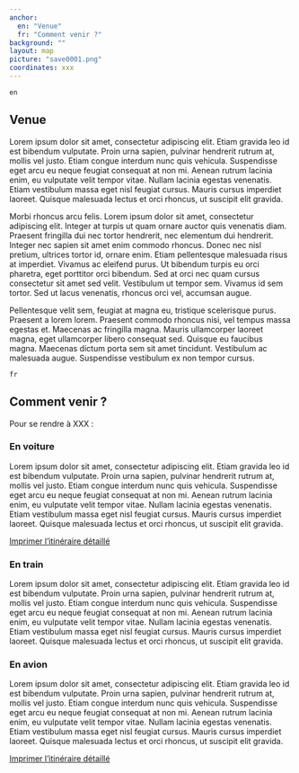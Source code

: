 ```yaml
---
anchor:
  en: "Venue"
  fr: "Comment venir ?"
background: ""
layout: map
picture: "save0001.png"
coordinates: xxx
---
```

`en`

## Venue

 Lorem ipsum dolor sit amet, consectetur adipiscing elit. Etiam gravida leo id est bibendum vulputate. Proin urna sapien, pulvinar hendrerit rutrum at, mollis vel justo. Etiam congue interdum nunc quis vehicula. Suspendisse eget arcu eu neque feugiat consequat at non mi. Aenean rutrum lacinia enim, eu vulputate velit tempor vitae. Nullam lacinia egestas venenatis. Etiam vestibulum massa eget nisl feugiat cursus. Mauris cursus imperdiet laoreet. Quisque malesuada lectus et orci rhoncus, ut suscipit elit gravida.

Morbi rhoncus arcu felis. Lorem ipsum dolor sit amet, consectetur adipiscing elit. Integer at turpis ut quam ornare auctor quis venenatis diam. Praesent fringilla dui nec tortor hendrerit, nec elementum dui hendrerit. Integer nec sapien sit amet enim commodo rhoncus. Donec nec nisl pretium, ultrices tortor id, ornare enim. Etiam pellentesque malesuada risus at imperdiet. Vivamus ac eleifend purus. Ut bibendum turpis eu orci pharetra, eget porttitor orci bibendum. Sed at orci nec quam cursus consectetur sit amet sed velit. Vestibulum ut tempor sem. Vivamus id sem tortor. Sed ut lacus venenatis, rhoncus orci vel, accumsan augue.

Pellentesque velit sem, feugiat at magna eu, tristique scelerisque purus. Praesent a lorem lorem. Praesent commodo rhoncus nisi, vel tempus massa egestas et. Maecenas ac fringilla magna. Mauris ullamcorper laoreet magna, eget ullamcorper libero consequat sed. Quisque eu faucibus magna. Maecenas dictum porta sem sit amet tincidunt. Vestibulum ac malesuada augue. Suspendisse vestibulum ex non tempor cursus.

`fr`

## Comment venir ?

Pour se rendre à XXX :


### En voiture

 Lorem ipsum dolor sit amet, consectetur adipiscing elit. Etiam gravida leo id est bibendum vulputate. Proin urna sapien, pulvinar hendrerit rutrum at, mollis vel justo. Etiam congue interdum nunc quis vehicula. Suspendisse eget arcu eu neque feugiat consequat at non mi. Aenean rutrum lacinia enim, eu vulputate velit tempor vitae. Nullam lacinia egestas venenatis. Etiam vestibulum massa eget nisl feugiat cursus. Mauris cursus imperdiet laoreet. Quisque malesuada lectus et orci rhoncus, ut suscipit elit gravida.

[Imprimer l’itinéraire détaillé](www.google.com)

### En train

 Lorem ipsum dolor sit amet, consectetur adipiscing elit. Etiam gravida leo id est bibendum vulputate. Proin urna sapien, pulvinar hendrerit rutrum at, mollis vel justo. Etiam congue interdum nunc quis vehicula. Suspendisse eget arcu eu neque feugiat consequat at non mi. Aenean rutrum lacinia enim, eu vulputate velit tempor vitae. Nullam lacinia egestas venenatis. Etiam vestibulum massa eget nisl feugiat cursus. Mauris cursus imperdiet laoreet. Quisque malesuada lectus et orci rhoncus, ut suscipit elit gravida.

### En avion

 Lorem ipsum dolor sit amet, consectetur adipiscing elit. Etiam gravida leo id est bibendum vulputate. Proin urna sapien, pulvinar hendrerit rutrum at, mollis vel justo. Etiam congue interdum nunc quis vehicula. Suspendisse eget arcu eu neque feugiat consequat at non mi. Aenean rutrum lacinia enim, eu vulputate velit tempor vitae. Nullam lacinia egestas venenatis. Etiam vestibulum massa eget nisl feugiat cursus. Mauris cursus imperdiet laoreet. Quisque malesuada lectus et orci rhoncus, ut suscipit elit gravida.

[Imprimer l’itinéraire détaillé](www.google.com)
